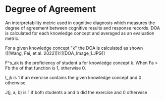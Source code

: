 # Degree of Agreement
An interpretability metric used in cognitive diagnosis which measures the degree of agreement between cognitive results and response records. DOA is calculated for each knowledge concept and averaged as an evaluation metric.

For a given knowledge concept "k" the DOA is calculated as shown ([[Wang, Fei, et al. 2022]]):![[DOA_Image_1.JPG]]

F^s_ak is the proficiency of student a for knowledge concept k. When Fa > Fb the of that function is 1, otherwise 0. 

I_jk is 1 if an exercise contains the given knowledge concept and 0 otherwise.

J(j, a, b) is 1 if both students a and b did the exercise and 0 otherwise

